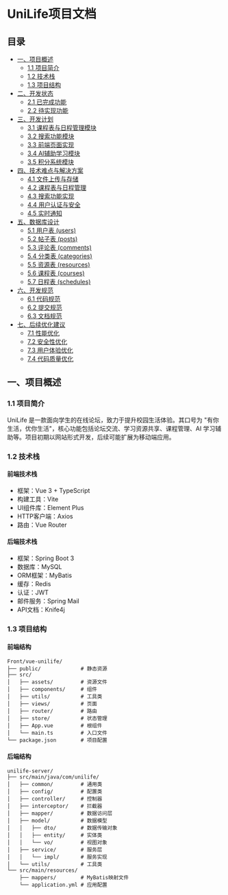 # UniLife项目文档

## 目录
- [一、项目概述](#一项目概述)
    - [1.1 项目简介](#11-项目简介)
    - [1.2 技术栈](#12-技术栈)
    - [1.3 项目结构](#13-项目结构)
- [二、开发状态](#二开发状态)
    - [2.1 已完成功能](#21-已完成功能)
    - [2.2 待实现功能](#22-待实现功能)
- [三、开发计划](#三开发计划)
    - [3.1 课程表与日程管理模块](#31-课程表与日程管理模块)
    - [3.2 搜索功能模块](#32-搜索功能模块)
    - [3.3 前端页面实现](#33-前端页面实现)
    - [3.4 AI辅助学习模块](#34-ai辅助学习模块)
    - [3.5 积分系统模块](#35-积分系统模块)
- [四、技术难点与解决方案](#四技术难点与解决方案)
    - [4.1 文件上传与存储](#41-文件上传与存储)
    - [4.2 课程表与日程管理](#42-课程表与日程管理)
    - [4.3 搜索功能实现](#43-搜索功能实现)
    - [4.4 用户认证与安全](#44-用户认证与安全)
    - [4.5 实时通知](#45-实时通知)
- [五、数据库设计](#五数据库设计)
    - [5.1 用户表 (users)](#51-用户表-users)
    - [5.2 帖子表 (posts)](#52-帖子表-posts)
    - [5.3 评论表 (comments)](#53-评论表-comments)
    - [5.4 分类表 (categories)](#54-分类表-categories)
    - [5.5 资源表 (resources)](#55-资源表-resources)
    - [5.6 课程表 (courses)](#56-课程表-courses)
    - [5.7 日程表 (schedules)](#57-日程表-schedules)
- [六、开发规范](#六开发规范)
    - [6.1 代码规范](#61-代码规范)
    - [6.2 提交规范](#62-提交规范)
    - [6.3 文档规范](#63-文档规范)
- [七、后续优化建议](#七后续优化建议)
    - [7.1 性能优化](#71-性能优化)
    - [7.2 安全性优化](#72-安全性优化)
    - [7.3 用户体验优化](#73-用户体验优化)
    - [7.4 代码质量优化](#74-代码质量优化)

## 一、项目概述

### 1.1 项目简介

UniLife 是一款面向学生的在线论坛，致力于提升校园生活体验。其口号为 "有你生活，优你生活"，核心功能包括论坛交流、学习资源共享、课程管理、AI 学习辅助等。项目初期以网站形式开发，后续可能扩展为移动端应用。

### 1.2 技术栈

#### 前端技术栈
- 框架：Vue 3 + TypeScript
- 构建工具：Vite
- UI组件库：Element Plus
- HTTP客户端：Axios
- 路由：Vue Router

#### 后端技术栈
- 框架：Spring Boot 3
- 数据库：MySQL
- ORM框架：MyBatis
- 缓存：Redis
- 认证：JWT
- 邮件服务：Spring Mail
- API文档：Knife4j

### 1.3 项目结构

#### 前端结构
```
Front/vue-unilife/
├── public/             # 静态资源
├── src/
│   ├── assets/         # 资源文件
│   ├── components/     # 组件
│   ├── utils/          # 工具类
│   ├── views/          # 页面
│   ├── router/         # 路由
│   ├── store/          # 状态管理
│   ├── App.vue         # 根组件
│   └── main.ts         # 入口文件
└── package.json        # 项目配置
```

#### 后端结构
```
unilife-server/
├── src/main/java/com/unilife/
│   ├── common/         # 通用类
│   ├── config/         # 配置类
│   ├── controller/     # 控制器
│   ├── interceptor/    # 拦截器
│   ├── mapper/         # 数据访问层
│   ├── model/          # 数据模型
│   │   ├── dto/        # 数据传输对象
│   │   ├── entity/     # 实体类
│   │   └── vo/         # 视图对象
│   ├── service/        # 服务层
│   │   └── impl/       # 服务实现
│   └── utils/          # 工具类
└── src/main/resources/
    ├── mappers/        # MyBatis映射文件
    └── application.yml # 应用配置
```
